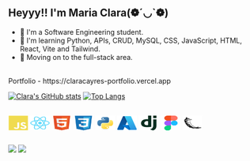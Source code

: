 ## Heyyy!! I'm Maria Clara(❁´◡`❁)

- 🔭 I'm a Software Engineering student.
- 🌱 I'm learning Python, APIs, CRUD, MySQL, CSS, JavaScript, HTML, React, Vite and Tailwind.
- 👯 Moving on to the full-stack area. <br>
<br>
  Portfolio - https://claracayres-portfolio.vercel.app

  [![Clara's GitHub stats](https://github-readme-stats.vercel.app/api?username=claracayres&show_icons=true&theme=jolly&rank_icon=github&include_all_commits=true&hide=stars)](https://github.com/claracayres/github-readme-stats)
  [![Top Langs](https://github-readme-stats.vercel.app/api/top-langs/?username=claracayres&show_icons=true&theme=jolly&size_weight=0.5&count_weight=0.5&layout=donut)](https://github.com/claracayres/github-readme-stats)


<div style="display: inline_block"><br>
  <img align="center" alt="Clara-Js" height="30" width="40" src="https://raw.githubusercontent.com/devicons/devicon/master/icons/javascript/javascript-plain.svg">
  <img align="center" alt="Clara-React" height="30" width="40" src="https://raw.githubusercontent.com/devicons/devicon/master/icons/react/react-original.svg">
  <img align="center" alt="Clara-HTML" height="30" width="40" src="https://raw.githubusercontent.com/devicons/devicon/master/icons/html5/html5-original.svg">
  <img align="center" alt="Clara-CSS" height="30" width="40" src="https://raw.githubusercontent.com/devicons/devicon/master/icons/css3/css3-original.svg">
  <img align="center" alt="Clara-Python" height="30" width="40" src="https://raw.githubusercontent.com/devicons/devicon/master/icons/python/python-original.svg">
  <img align="center" alt="Clara-Azure" height="30" width="40" src="https://github.com/devicons/devicon/blob/master/icons/azure/azure-original.svg">
  <img align="center" alt="Clara-Azure" height="30" width="40" src="https://github.com/devicons/devicon/blob/master/icons/django/django-plain.svg">
  <img align="center" alt="Clara-Azure" height="30" width="40" src="https://github.com/devicons/devicon/blob/master/icons/figma/figma-original.svg">
  <img align="center" alt="Clara-Azure" height="30" width="40" src="https://github.com/devicons/devicon/blob/master/icons/flask/flask-original.svg">
</div>

 ##
<div> 
  <a href = "mailto:clara.cayres1205@gmail.com"><img src="https://img.shields.io/badge/-Gmail-%23333?style=for-the-badge&logo=gmail&logoColor=white" target="_blank"></a>
  <a href="https://www.linkedin.com/in/maria-clara-cayres-de-almeida/" target="_blank"><img src="https://img.shields.io/badge/-LinkedIn-%230077B5?style=for-the-badge&logo=linkedin&logoColor=white" target="_blank"></a> 
  
</div>
